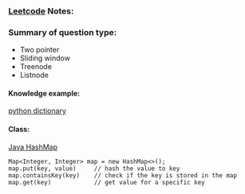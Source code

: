### **[Leetcode](https://leetcode.com/problemset/all/) Notes:**  

### **Summary of question type:**
* Two pointer
* Sliding window
* Treenode
* Listnode

#### **Knowledge example:**
[python dictionary](./Group_Anagrams.md)



#### **Class:**  
[Java HashMap](https://docs.oracle.com/javase/8/docs/api/java/util/HashMap.html#HashMap-int-)  
```
Map<Integer, Integer> map = new HashMap<>();
map.put(key, value)     // hash the value to key
map.containsKey(key)    // check if the key is stored in the map
map.get(key)            // get value for a specific key
```
